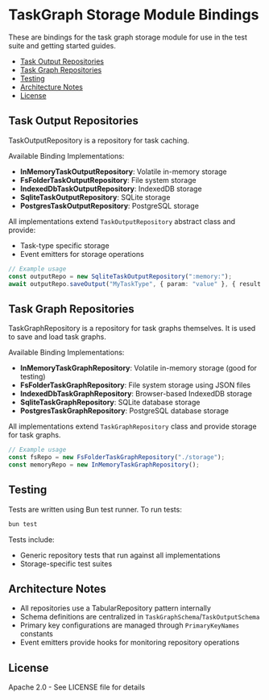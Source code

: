 # TaskGraph Storage Module Bindings

These are bindings for the task graph storage module for use in the test suite and getting started guides.

- [Task Output Repositories](#task-output-repositories)
- [Task Graph Repositories](#task-graph-repositories)
- [Testing](#testing)
- [Architecture Notes](#architecture-notes)
- [License](#license)

## Task Output Repositories

TaskOutputRepository is a repository for task caching.

Available Binding Implementations:

- **InMemoryTaskOutputRepository**: Volatile in-memory storage
- **FsFolderTaskOutputRepository**: File system storage
- **IndexedDbTaskOutputRepository**: IndexedDB storage
- **SqliteTaskOutputRepository**: SQLite storage
- **PostgresTaskOutputRepository**: PostgreSQL storage

All implementations extend `TaskOutputRepository` abstract class and provide:

- Task-type specific storage
- Event emitters for storage operations

```typescript
// Example usage
const outputRepo = new SqliteTaskOutputRepository(":memory:");
await outputRepo.saveOutput("MyTaskType", { param: "value" }, { result: "data" });
```

## Task Graph Repositories

TaskGraphRepository is a repository for task graphs themselves. It is used to save and load task graphs.

Available Binding Implementations:

- **InMemoryTaskGraphRepository**: Volatile in-memory storage (good for testing)
- **FsFolderTaskGraphRepository**: File system storage using JSON files
- **IndexedDbTaskGraphRepository**: Browser-based IndexedDB storage
- **SqliteTaskGraphRepository**: SQLite database storage
- **PostgresTaskGraphRepository**: PostgreSQL database storage

All implementations extend `TaskGraphRepository` class and provide storage for task graphs.

```typescript
// Example usage
const fsRepo = new FsFolderTaskGraphRepository("./storage");
const memoryRepo = new InMemoryTaskGraphRepository();
```

## Testing

Tests are written using Bun test runner. To run tests:

```bash
bun test
```

Tests include:

- Generic repository tests that run against all implementations
- Storage-specific test suites

## Architecture Notes

- All repositories use a TabularRepository pattern internally
- Schema definitions are centralized in `TaskGraphSchema`/`TaskOutputSchema`
- Primary key configurations are managed through `PrimaryKeyNames` constants
- Event emitters provide hooks for monitoring repository operations

## License

Apache 2.0 - See LICENSE file for details
